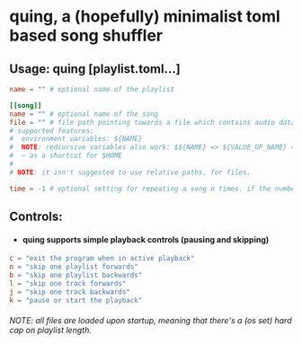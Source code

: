 # quing, a (hopefully) minimalist toml based song shuffler

## Usage: quing [playlist.toml...]
```toml
name = "" # optional name of the playlist

[[song]]
name = "" # optional name of the song
file = "" # file path pointing towards a file which contains audio data.
# supported features:
#  environment variables: ${NAME}
#  NOTE: redcursive variables also work: $${NAME} => ${VALUE_OF_NAME} => {VALUE_OF_VALUE_OF_NAME}
#  ~ as a shortcut for $HOME
#
# NOTE: it isn't suggested to use relative paths, for files.

time = -1 # optional setting for repeating a song n times. if the number is negative, it'll repeat infinitely.
```

## Controls:
- #### quing supports simple playback controls (pausing and skipping)
```toml
c = "exit the program when in active playback"
n = "skip one playlist forwards"
b = "skip one playlist backwards"
l = "skip one track forwards"
j = "skip one track backwards"
k = "pause or start the playback"
```

###### NOTE: all files are loaded upon startup, meaning that there's a (os set) hard cap on playlist length.
